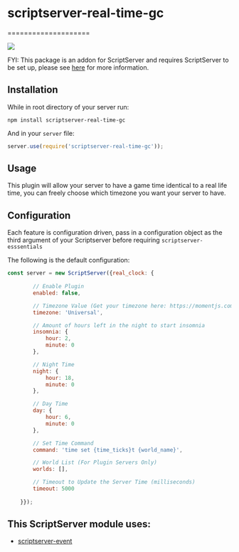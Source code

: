 # scriptserver-real-time-gc

====================

[![](http://i.imgur.com/zhptNme.png)](https://github.com/garrettjoecox/scriptserver)

FYI: This package is an addon for ScriptServer and requires ScriptServer to be set up, please see [here](https://github.com/garrettjoecox/scriptserver) for more information.

## Installation
While in root directory of your server run:
```
npm install scriptserver-real-time-gc
```
And in your `server` file:
```javascript
server.use(require('scriptserver-real-time-gc'));
```

## Usage
This plugin will allow your server to have a game time identical to a real life time, you can freely choose which timezone you want your server to have.

## Configuration
Each feature is configuration driven, pass in a configuration object as the third argument of your Scriptserver before requiring `scriptserver-esssentials`

The following is the default configuration:
```javascript
const server = new ScriptServer({real_clock: {
        
        // Enable Plugin
        enabled: false,

        // Timezone Value (Get your timezone here: https://momentjs.com/timezone/)
        timezone: 'Universal',

        // Amount of hours left in the night to start insomnia
        insomnia: {
            hour: 2,
            minute: 0
        },

        // Night Time
        night: {
            hour: 18,
            minute: 0
        },

        // Day Time
        day: {
            hour: 6,
            minute: 0
        },

        // Set Time Command
        command: 'time set {time_ticks}t {world_name}',

        // World List (For Plugin Servers Only)
        worlds: [],

        // Timeout to Update the Server Time (milliseconds)
        timeout: 5000
        
    }});
```

## This ScriptServer module uses:
  - [scriptserver-event](https://github.com/garrettjoecox/scriptserver-event)
